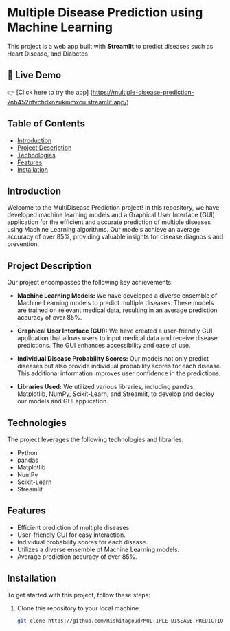 # Multiple Disease Prediction using Machine Learning

This project is a web app built with **Streamlit** to predict diseases such as Heart Disease, and Diabetes
## 🚀 Live Demo
👉 [Click here to try the app] (https://multiple-disease-prediction-7nb452ntvchdknzukmmxcu.streamlit.app/)

## Table of Contents

- [Introduction](#introduction)
- [Project Description](#project-description)
- [Technologies](#technologies)
- [Features](#features)
- [Installation](#installation)

## Introduction

Welcome to the MultiDisease Prediction project! In this repository, we have developed machine learning models and a Graphical User Interface (GUI) application for the efficient and accurate prediction of multiple diseases using Machine Learning algorithms. Our models achieve an average accuracy of over 85%, providing valuable insights for disease diagnosis and prevention.

## Project Description

Our project encompasses the following key achievements:

- **Machine Learning Models:** We have developed a diverse ensemble of Machine Learning models to predict multiple diseases. These models are trained on relevant medical data, resulting in an average prediction accuracy of over 85%.

- **Graphical User Interface (GUI):** We have created a user-friendly GUI application that allows users to input medical data and receive disease predictions. The GUI enhances accessibility and ease of use.

- **Individual Disease Probability Scores:** Our models not only predict diseases but also provide individual probability scores for each disease. This additional information improves user confidence in the predictions.

- **Libraries Used:** We utilized various libraries, including pandas, Matplotlib, NumPy, Scikit-Learn, and Streamlit, to develop and deploy our models and GUI application.

## Technologies

The project leverages the following technologies and libraries:

- Python
- pandas
- Matplotlib
- NumPy
- Scikit-Learn
- Streamlit

## Features

- Efficient prediction of multiple diseases.
- User-friendly GUI for easy interaction.
- Individual probability scores for each disease.
- Utilizes a diverse ensemble of Machine Learning models.
- Average prediction accuracy of over 85%.

## Installation

To get started with this project, follow these steps:

1. Clone this repository to your local machine:

   ```bash
   git clone https://github.com/Rishitagoud/MULTIPLE-DISEASE-PREDICTION.git

